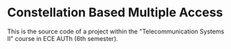 # Constellation Based Multiple Access

This is the source code of a project within the "Telecommunication Systems II" course in ECE AUTh (6th semester).